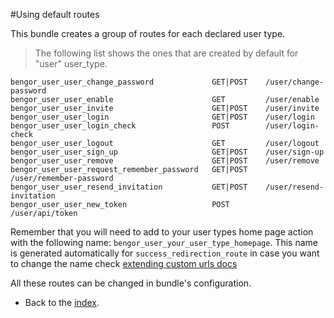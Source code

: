 #Using default routes

This bundle creates a group of routes for each declared user type.
> The following list shows the ones that are created by default for "user" user_type.

```
bengor_user_user_change_password             GET|POST    /user/change-password
bengor_user_user_enable                      GET         /user/enable
bengor_user_user_invite                      GET|POST    /user/invite
bengor_user_user_login                       GET|POST    /user/login
bengor_user_user_login_check                 POST        /user/login-check
bengor_user_user_logout                      GET         /user/logout
bengor_user_user_sign_up                     GET|POST    /user/sign-up
bengor_user_user_remove                      GET|POST    /user/remove
bengor_user_user_request_remember_password   GET|POST    /user/remember-password
bengor_user_user_resend_invitation           GET|POST    /user/resend-invitation
bengor_user_user_new_token                   POST        /user/api/token

```

Remember that you will need to add to your user types home page action with the following name:
`bengor_user_your_user_type_homepage`. This name is generated automatically for `success_redirection_route` in case
you want to change the name check [extending custom urls docs](extending_customize_urls.md)

All these routes can be changed in bundle's configuration.

- Back to the [index](index.md).
